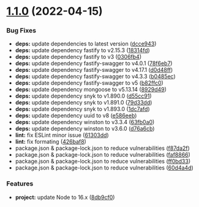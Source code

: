 # [1.1.0](https://github.com/timoa/nodejs-encryption-api-example/compare/v1.0.0...v1.1.0) (2022-04-15)


### Bug Fixes

* **deps:** update dependencies to latest version ([dcce943](https://github.com/timoa/nodejs-encryption-api-example/commit/dcce94305abb8ab732bb5f44f81b1e9557d7d53a))
* **deps:** update dependency fastify to v2.15.3 ([18314fd](https://github.com/timoa/nodejs-encryption-api-example/commit/18314fd4cbc5cf9162a3f1c27e012f3c7427afb6))
* **deps:** update dependency fastify to v3 ([0306fb4](https://github.com/timoa/nodejs-encryption-api-example/commit/0306fb4049cffbc012bb90113275010101d0de19))
* **deps:** update dependency fastify-swagger to v4.0.1 ([78f6eb7](https://github.com/timoa/nodejs-encryption-api-example/commit/78f6eb7e46ee228bb7abfacf1bed8334cdb4fb98))
* **deps:** update dependency fastify-swagger to v4.17.1 ([d0d48ff](https://github.com/timoa/nodejs-encryption-api-example/commit/d0d48fffe2cb810e3bee25ea24ccb744bd21d31c))
* **deps:** update dependency fastify-swagger to v4.3.3 ([b0485ec](https://github.com/timoa/nodejs-encryption-api-example/commit/b0485ec59e8349285c01a2eff967fb92eabf511c))
* **deps:** update dependency fastify-swagger to v5 ([b82ffc0](https://github.com/timoa/nodejs-encryption-api-example/commit/b82ffc047c380ab30b5895712641e8b438e6851b))
* **deps:** update dependency mongoose to v5.13.14 ([8929d49](https://github.com/timoa/nodejs-encryption-api-example/commit/8929d49c7590ac8cd351e36e09dc02276886f54a))
* **deps:** update dependency snyk to v1.890.0 ([d55cc91](https://github.com/timoa/nodejs-encryption-api-example/commit/d55cc916a636065fc16d185f48953c5c729187ba))
* **deps:** update dependency snyk to v1.891.0 ([79d33dd](https://github.com/timoa/nodejs-encryption-api-example/commit/79d33ddd0a593ebbed5aaba2bdedfad972d4ea7b))
* **deps:** update dependency snyk to v1.893.0 ([1dc7afd](https://github.com/timoa/nodejs-encryption-api-example/commit/1dc7afdc4da6c26f9e7159a35fa019ea1ed5ebe2))
* **deps:** update dependency uuid to v8 ([e586eeb](https://github.com/timoa/nodejs-encryption-api-example/commit/e586eeb65dd7537e8b1abffcd031eacdafcf51a1))
* **deps:** update dependency winston to v3.3.4 ([63fb0a0](https://github.com/timoa/nodejs-encryption-api-example/commit/63fb0a091918f329aba3806dcc7899e13554a0e3))
* **deps:** update dependency winston to v3.6.0 ([d76a6cb](https://github.com/timoa/nodejs-encryption-api-example/commit/d76a6cbb0348c9d30e4eaed601b62a214cbb91d1))
* **lint:** fix ESLint minor issue ([61303dd](https://github.com/timoa/nodejs-encryption-api-example/commit/61303dd1ff00b4b9119526a605b0a8860b16e22b))
* **lint:** fix formating ([426baf8](https://github.com/timoa/nodejs-encryption-api-example/commit/426baf835534df5b9d8cff7d8aa6c44a6ed9f92d))
* package.json & package-lock.json to reduce vulnerabilities ([f87da2f](https://github.com/timoa/nodejs-encryption-api-example/commit/f87da2f39f5c49c8970281772a8fcb521eb503bd))
* package.json & package-lock.json to reduce vulnerabilities ([faf8866](https://github.com/timoa/nodejs-encryption-api-example/commit/faf8866a3366fc78496b0bddf06d5322aa405127))
* package.json & package-lock.json to reduce vulnerabilities ([ff0bd33](https://github.com/timoa/nodejs-encryption-api-example/commit/ff0bd336d8417887e9babef801de1a9bc46fcb14))
* package.json & package-lock.json to reduce vulnerabilities ([60d4a4d](https://github.com/timoa/nodejs-encryption-api-example/commit/60d4a4d8e57215bb9b1c7307d09b4a14bb2cd01a))


### Features

* **project:** update Node to 16.x ([8db9cf0](https://github.com/timoa/nodejs-encryption-api-example/commit/8db9cf0b01c545c0d16547be539f321682e930f2))
